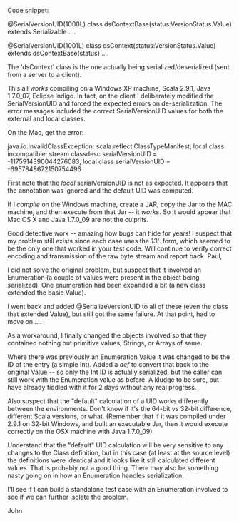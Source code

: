 Code snippet:

@SerialVersionUID(1000L)
class dsContextBase(status:VersionStatus.Value) extends Serializable
....

@SerialVersionUID(1001L)
class dsContext(status:VersionStatus.Value) extends dsContextBase(status)
....

The 'dsContext' class is the one actually being serialized/deserialized (sent from a server to a client).

This all *works* compiling on a Windows XP machine, Scala 2.9.1, Java 1.7.0_07, Eclipse Indigo.  In fact, on the client I deliberately modified the SerialVersionUID and forced the expected errors on de-serialization.  The error messages included the correct SerialVersionUID values for both the external and local classes.

On the Mac, get the error:

java.io.InvalidClassException: scala.reflect.ClassTypeManifest; local class incompatible: stream classdesc serialVersionUID = -1175914390044276083, local class serialVersionUID = -6957848672150754496

First note that the *local* serialVersionUID is not as expected.  It appears that the annotation was ignored and the default UID was computed.

If I *compile* on the Windows machine, create a JAR, copy the Jar to the MAC machine, and then execute from that Jar -- it *works*.  So it would appear that Mac OS X and Java 1.7.0_09 are not the culprits.

Good detective work -- amazing how bugs can hide for years! I suspect that my problem still exists since each case uses the *13L* form, which seemed to be the only one that worked in your test code.  Will continue to verify correct encoding and transmission of the raw byte stream and report back.
Paul,

I did not solve the original problem, but suspect that it involved an Enumeration (a couple of values were present in the object being serialized).  One enumeration had been expanded a bit (a new class extended the basic Value).

I went back and added @SerializeVersionUID to all of these (even the class that extended Value), but still got the same failure.  At that point, had to move on ....

As a workaround, I finally changed the objects involved so that they contained nothing but primitive values, Strings, or Arrays of same.  

Where there was previously an Enumeration Value it was changed to be the ID of the entry (a simple Int).  Added a *def* to convert that back to the original Value -- so only the Int ID is actually serialized, but the caller can still work with the Enumeration value as before.  A kludge to be sure, but have already fiddled with it for 2 days without any real progress.

Also suspect that the "default" calculation of a UID works differently between the environments.  Don't know if it's the 64-bit vs 32-bit difference, different Scala versions, or what.  (Remember that if it was compiled under 2.9.1 on 32-bit Windows, and built an executable Jar, then it would execute correctly on the OSX machine with Java 1.7.0_09)

Understand that the "default" UID calculation will be very sensitive to any changes to the Class definition, but in this case (at least at the source level) the definitions were identical and it looks like it still calculated different values.  That is probably not a good thing.  There may also be something nasty going on in how an Enumeration handles serialization.

I'll see if I can build a standalone test case with an Enumeration involved to see if we can further isolate the problem.

John

